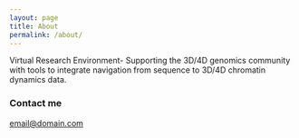 ```yaml
---
layout: page
title: About
permalink: /about/
---
```


Virtual Research Environment- Supporting the 3D/4D genomics community with tools to integrate navigation from sequence to 3D/4D chromatin dynamics data.

### Contact me

[email@domain.com](mailto:email@domain.com)
